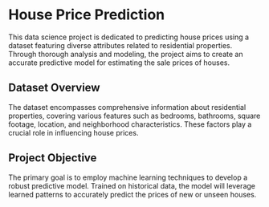 # House Price Prediction

This data science project is dedicated to predicting house prices using a dataset featuring diverse attributes related to residential properties. Through thorough analysis and modeling, the project aims to create an accurate predictive model for estimating the sale prices of houses.

## Dataset Overview
The dataset encompasses comprehensive information about residential properties, covering various features such as bedrooms, bathrooms, square footage, location, and neighborhood characteristics. These factors play a crucial role in influencing house prices.

## Project Objective
The primary goal is to employ machine learning techniques to develop a robust predictive model. Trained on historical data, the model will leverage learned patterns to accurately predict the prices of new or unseen houses.




